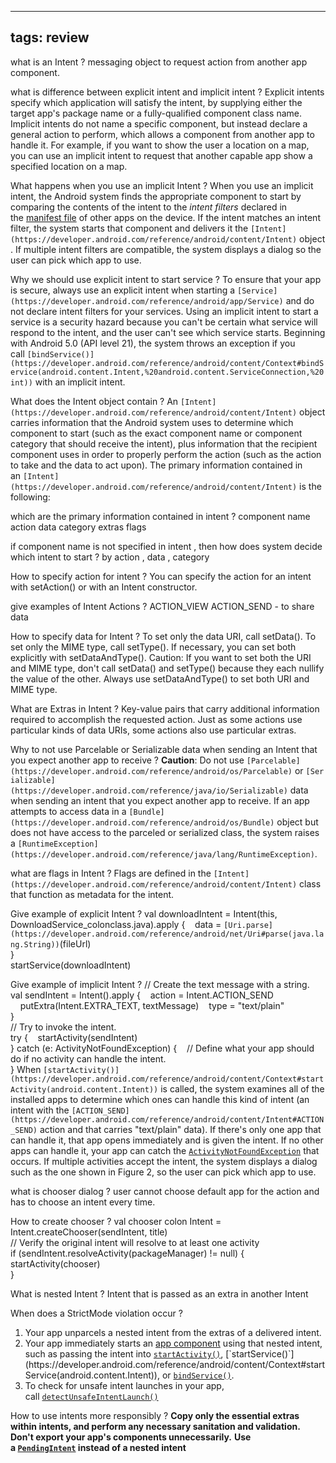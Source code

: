 

---
tags: review
---

what is an Intent
?
 messaging object to request action from another app component.

what is difference between explicit intent and implicit intent
?
Explicit intents specify which application will satisfy the intent, by supplying either the target app's package name or a fully-qualified component class name.
Implicit intents do not name a specific component, but instead declare a general action to perform, which allows a component from another app to handle it. For example, if you want to show the user a location on a map, you can use an implicit intent to request that another capable app show a specified location on a map.

What happens when you use an implicit Intent
?
When you use an implicit intent, the Android system finds the appropriate component to start by comparing the contents of the intent to the _intent filters_ declared in the [manifest file](https://developer.android.com/guide/topics/manifest/manifest-intro) of other apps on the device. If the intent matches an intent filter, the system starts that component and delivers it the `[Intent](https://developer.android.com/reference/android/content/Intent)` object. If multiple intent filters are compatible, the system displays a dialog so the user can pick which app to use.

Why we should use explicit intent to start service
?
To ensure that your app is secure, always use an explicit intent when starting a `[Service](https://developer.android.com/reference/android/app/Service)` and do not declare intent filters for your services. Using an implicit intent to start a service is a security hazard because you can't be certain what service will respond to the intent, and the user can't see which service starts. Beginning with Android 5.0 (API level 21), the system throws an exception if you call `[bindService()](https://developer.android.com/reference/android/content/Context#bindService(android.content.Intent,%20android.content.ServiceConnection,%20int))` with an implicit intent.

What does the Intent object contain
?
An `[Intent](https://developer.android.com/reference/android/content/Intent)` object carries information that the Android system uses to determine which component to start (such as the exact component name or component category that should receive the intent), plus information that the recipient component uses in order to properly perform the action (such as the action to take and the data to act upon).
The primary information contained in an `[Intent](https://developer.android.com/reference/android/content/Intent)` is the following:

which are the primary information contained in intent
?
component name
action
data
category
extras
flags

if component name is not specified in intent , then how does system decide which intent to start
?
by action , data , category

How to specify action for intent
?
You can specify the action for an intent with setAction() or with an Intent constructor.

give examples of Intent Actions
?
ACTION_VIEW
ACTION_SEND - to share data 

How to specify data for Intent
?
To set only the data URI, call setData(). To set only the MIME type, call setType(). If necessary, you can set both explicitly with setDataAndType().
Caution: If you want to set both the URI and MIME type, don't call setData() and setType() because they each nullify the value of the other. Always use setDataAndType() to set both URI and MIME type.

What are Extras in Intent
?
Key-value pairs that carry additional information required to accomplish the requested action. Just as some actions use particular kinds of data URIs, some actions also use particular extras.

Why to not use Parcelable or Serializable data when sending an Intent that you expect another app to receive
?
**Caution**: Do not use `[Parcelable](https://developer.android.com/reference/android/os/Parcelable)` or `[Serializable](https://developer.android.com/reference/java/io/Serializable)` data when sending an intent that you expect another app to receive. If an app attempts to access data in a `[Bundle](https://developer.android.com/reference/android/os/Bundle)` object but does not have access to the parceled or serialized class, the system raises a `[RuntimeException](https://developer.android.com/reference/java/lang/RuntimeException)`.

what are flags in Intent
?
Flags are defined in the `[Intent](https://developer.android.com/reference/android/content/Intent)` class that function as metadata for the intent.

Give example of explicit Intent
?
val downloadIntent = Intent(this, DownloadService_colonclass.java).apply {    data = `[Uri.parse](https://developer.android.com/reference/android/net/Uri#parse(java.lang.String))`(fileUrl)  
}  
startService(downloadIntent)

Give example of implicit Intent
?
// Create the text message with a string.  
val sendIntent = Intent().apply {    action = Intent.ACTION_SEND  
    putExtra(Intent.EXTRA_TEXT, textMessage)    type = "text/plain"  
}  
  // Try to invoke the intent.  
try {    startActivity(sendIntent)  
} catch (e: ActivityNotFoundException) {    // Define what your app should do if no activity can handle the intent.  
}
When `[startActivity()](https://developer.android.com/reference/android/content/Context#startActivity(android.content.Intent))` is called, the system examines all of the installed apps to determine which ones can handle this kind of intent (an intent with the `[ACTION_SEND](https://developer.android.com/reference/android/content/Intent#ACTION_SEND)` action and that carries "text/plain" data). If there's only one app that can handle it, that app opens immediately and is given the intent. If no other apps can handle it, your app can catch the [`ActivityNotFoundException`](https://developer.android.com/reference/android/content/ActivityNotFoundException) that occurs. If multiple activities accept the intent, the system displays a dialog such as the one shown in Figure 2, so the user can pick which app to use.

what is chooser dialog
?
user cannot choose default app for the action and has to choose an intent every time.

How to create chooser
?
val chooser colon  Intent = Intent.createChooser(sendIntent, title)  
  // Verify the original intent will resolve to at least one activity  
if (sendIntent.resolveActivity(packageManager) != null) {    startActivity(chooser)  
}

What is nested Intent
?
Intent that is passed as an extra in another Intent

When does a StrictMode violation occur
?
1. Your app unparcels a nested intent from the extras of a delivered intent.
2. Your app immediately starts an [app component](https://developer.android.com/guide/components/fundamentals#Components) using that nested intent, such as passing the intent into [`startActivity()`](https://developer.android.com/reference/android/content/Context#startActivity(android.content.Intent)), [`startService()`](https://developer.android.com/reference/android/content/Context#startService(android.content.Intent)), or [`bindService()`](https://developer.android.com/reference/android/content/Context#bindService(android.content.Intent,%20android.content.ServiceConnection,%20int)).
3. To check for unsafe intent launches in your app, call [`detectUnsafeIntentLaunch()`](https://developer.android.com/reference/android/os/StrictMode.VmPolicy.Builder#detectUnsafeIntentLaunch())

How to use intents more responsibly
?
**Copy only the essential extras within intents, and perform any necessary sanitation and validation.**
**Don't export your app's components unnecessarily.**
**Use a [`PendingIntent`](https://developer.android.com/reference/android/app/PendingIntent) instead of a nested intent**








